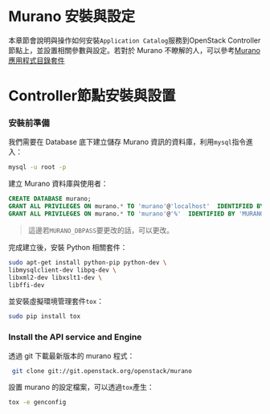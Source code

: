 # Murano 安裝與設定
本章節會說明與操作如何安裝```Application Catalog```服務到OpenStack Controller節點上，並設置相關參數與設定。若對於 Murano 不瞭解的人，可以參考[Murano 應用程式目錄套件](http://murano.readthedocs.org/en/stable-kilo/install/manual.html)

# Controller節點安裝與設置
### 安裝前準備
我們需要在 Database 底下建立儲存 Murano 資訊的資料庫，利用```mysql```指令進入：
```sh
mysql -u root -p
```
建立 Murano 資料庫與使用者：
```sql
CREATE DATABASE murano;
GRANT ALL PRIVILEGES ON murano.* TO 'murano'@'localhost'  IDENTIFIED BY ' MURANO_DBPASS';
GRANT ALL PRIVILEGES ON murano.* TO 'murano'@'%'  IDENTIFIED BY 'MURANO_DBPASS';

```
> 這邊若```MURANO_DBPASS```要更改的話，可以更改。

完成建立後，安裝 Python 相關套件：
```sh
sudo apt-get install python-pip python-dev \
libmysqlclient-dev libpq-dev \
libxml2-dev libxslt1-dev \
libffi-dev
```
並安裝虛擬環境管理套件```tox```：
```sh
sudo pip install tox
```

### Install the API service and Engine
透過 git 下載最新版本的 murano 程式：
```sh
 git clone git://git.openstack.org/openstack/murano
```
設置 murano 的設定檔案，可以透過```tox```產生：
```sh
tox -e genconfig
```